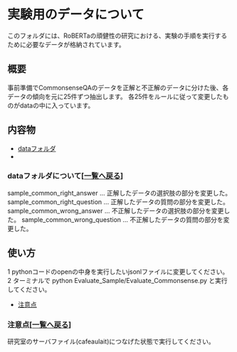 # 実験用のデータについて

このフォルダには、RoBERTaの頑健性の研究における、実験の手順を実行するために必要なデータが格納されています。

## 概要
事前準備でCommonsenseQAのデータを正解と不正解のデータに分けた後、各データの傾向を元に25件ずつ抽出します。
各25件をルールに従って変更したものがdataの中に入っています。

## 内容物<a name="content"></a>[](#content)

- [dataフォルダ](#data)
-
### dataフォルダ<a name="data"></a>について[[一覧へ戻る](#content)]
sample_common_right_answer ... 正解したデータの選択肢の部分を変更した。
sample_common_right_question ... 正解したデータの質問の部分を変更した。
sample_common_wrong_answer ... 不正解したデータの選択肢の部分を変更した。
sample_common_wrong_question ... 不正解したデータの質問の部分を変更した。

## 使い方<a name="howtouse"></a>[](#howtouse)

1 pythonコードのopenの中身を実行したいjsonlファイルに変更してください。
2 ターミナルで
python Evaluate_Sample/Evaluate_Commonsense.py と実行してください。

- [注意点](#remarks)

### 注意点<a name="remarks"></a>[[一覧へ戻る](#howtouse)]
研究室のサーバファイル(cafeaulait)につなげた状態で実行してください。
